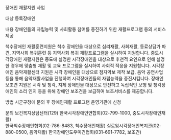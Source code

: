 장애인 재활지원 사업

대상
등록장애인

내용
장애인들의 자립능력 및 사회활동 참여를 증진하기 위한 재활프로그램 등의 서비스 제공

척수장애인 재활훈련지원은 척수 장애인을 대상으로 심리재활, 사회재활, 동료상담가 파견, 지역사회 복귀훈련 등 지역사회 복귀 재활프로그램을 실시하여 지원합니다.
중도시각장애인 재활지원은 중도에 실명한 시각장애인을 대상으로 후천적 요인으로 인해 실명한 경우에 맞춤형 재활 및 교육 프로그램을 실시하여 사회적 적응을 지원합니다.
시각장애인 음악재활센터 지원은 시각 장애인을 대상으로 점자악보 제작 보급, 음악 공연사업 등을 통해 음악재활사업을 진행하여 시각장애인들의 자립능력을 증진시킵니다.
장애인 보조견 지원은 시각 및 청각, 지체 장애인을 대상으로 안전하고 독립적인 보행 및 청각장애인의 소리 인지 등을 위해 장애인 보조견을 보급하여 보조서비스를 제공합니다.

방법
시군구청에 문의 후 장애인재활 프로그램 운영기관에 신청

문의
보건복지상담센터(129) 
한국시각장애인연합회(02-799-1000, 중도시각장애인재활)  
한국척수장애인협회(02-786-8483, 척수장애인재활)
실로암시각장애인복지관(02-880-0500, 음악재활) 
한국장애인도우미견협회(031-691-7782, 보조견) 
